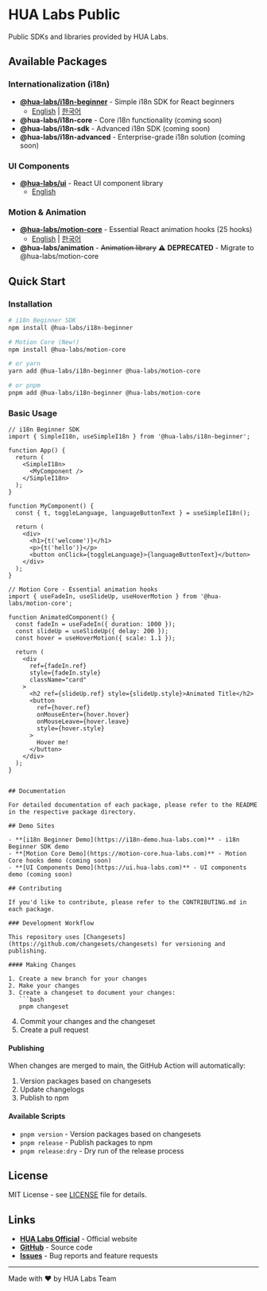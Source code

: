 # HUA Labs Public

Public SDKs and libraries provided by HUA Labs.

## Available Packages

### Internationalization (i18n)
- **[@hua-labs/i18n-beginner](./packages/hua-i18n-beginner)** - Simple i18n SDK for React beginners
  - [English](./packages/hua-i18n-beginner/README.md) | [한국어](./packages/hua-i18n-beginner/README_EN.md)
- **@hua-labs/i18n-core** - Core i18n functionality (coming soon)
- **@hua-labs/i18n-sdk** - Advanced i18n SDK (coming soon)
- **@hua-labs/i18n-advanced** - Enterprise-grade i18n solution (coming soon)

### UI Components
- **[@hua-labs/ui](./packages/hua-ui)** - React UI component library
  - [English](./packages/hua-ui/README.md)

### Motion & Animation
- **[@hua-labs/motion-core](./packages/hua-motion-core)** - Essential React animation hooks (25 hooks)
  - [English](./packages/hua-motion-core/README.md) | [한국어](./packages/hua-motion-core/README_KR.md)
- **@hua-labs/animation** - ~~Animation library~~ ⚠️ **DEPRECATED** - Migrate to @hua-labs/motion-core

## Quick Start

### Installation

```bash
# i18n Beginner SDK
npm install @hua-labs/i18n-beginner

# Motion Core (New!)
npm install @hua-labs/motion-core

# or yarn
yarn add @hua-labs/i18n-beginner @hua-labs/motion-core

# or pnpm
pnpm add @hua-labs/i18n-beginner @hua-labs/motion-core
```

### Basic Usage

```tsx
// i18n Beginner SDK
import { SimpleI18n, useSimpleI18n } from '@hua-labs/i18n-beginner';

function App() {
  return (
    <SimpleI18n>
      <MyComponent />
    </SimpleI18n>
  );
}

function MyComponent() {
  const { t, toggleLanguage, languageButtonText } = useSimpleI18n();
  
  return (
    <div>
      <h1>{t('welcome')}</h1>
      <p>{t('hello')}</p>
      <button onClick={toggleLanguage}>{languageButtonText}</button>
    </div>
  );
}
```

```tsx
// Motion Core - Essential animation hooks
import { useFadeIn, useSlideUp, useHoverMotion } from '@hua-labs/motion-core';

function AnimatedComponent() {
  const fadeIn = useFadeIn({ duration: 1000 });
  const slideUp = useSlideUp({ delay: 200 });
  const hover = useHoverMotion({ scale: 1.1 });
  
  return (
    <div 
      ref={fadeIn.ref}
      style={fadeIn.style}
      className="card"
    >
      <h2 ref={slideUp.ref} style={slideUp.style}>Animated Title</h2>
      <button 
        ref={hover.ref}
        onMouseEnter={hover.hover}
        onMouseLeave={hover.leave}
        style={hover.style}
      >
        Hover me!
      </button>
    </div>
  );
}
```
```

## Documentation

For detailed documentation of each package, please refer to the README in the respective package directory.

## Demo Sites

- **[i18n Beginner Demo](https://i18n-demo.hua-labs.com)** - i18n Beginner SDK demo
- **[Motion Core Demo](https://motion-core.hua-labs.com)** - Motion Core hooks demo (coming soon)
- **[UI Components Demo](https://ui.hua-labs.com)** - UI components demo (coming soon)

## Contributing

If you'd like to contribute, please refer to the CONTRIBUTING.md in each package.

### Development Workflow

This repository uses [Changesets](https://github.com/changesets/changesets) for versioning and publishing.

#### Making Changes

1. Create a new branch for your changes
2. Make your changes
3. Create a changeset to document your changes:
   ```bash
   pnpm changeset
   ```
4. Commit your changes and the changeset
5. Create a pull request

#### Publishing

When changes are merged to main, the GitHub Action will automatically:
1. Version packages based on changesets
2. Update changelogs
3. Publish to npm

#### Available Scripts

- `pnpm version` - Version packages based on changesets
- `pnpm release` - Publish packages to npm
- `pnpm release:dry` - Dry run of the release process

## License

MIT License - see [LICENSE](./LICENSE) file for details.

## Links

- **[HUA Labs Official](https://hua-labs.com)** - Official website
- **[GitHub](https://github.com/HUA-Labs/HUA-Labs-public)** - Source code
- **[Issues](https://github.com/HUA-Labs/HUA-Labs-public/issues)** - Bug reports and feature requests

---

Made with ❤️ by HUA Labs Team 